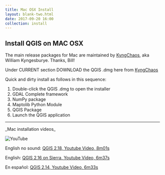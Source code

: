```yaml
---
title: Mac OSX Install
layout: blank-two.html
date: 2017-09-20 16:00
collection: install
---
```




## Install QGIS on MAC OSX

The main release packages for Mac are maintained by [KyngChaos](http://www.kyngchaos.com/software/qgis "KyngChaos"), aka William Kyngesburye. Thanks, Bill!

Under CURRENT section DOWNLOAD the QGIS .dmg here from [KyngChaos](http://www.kyngchaos.com/software/qgis "KyngChaos")

Quick and dirty install as follows in this sequence:

1. Double-click the QGIS .dmg to open the installer
2. GDAL Complete framework
3. NumPy package
4. Maptolib Python Module
5. QGIS Package
6. Launch the QGIS application 

<hr>
_Mac installation videos_

![YouTube](../../assets/graf/YouTube_icon_sm.jpg "YouTube")</p>

English no sound:  [QGIS 2.18, Youtube Video, 8m01s](https://www.youtube.com/watch?v=MnXi5b2pqDo)

English:  [QGIS 2.16 on Sierra, Youtube Video, 6m37s](https://www.youtube.com/watch?v=46yfTBgCvqw)

En español:  [QGIS 2.14, Youtube Video, 6m33s](https://www.youtube.com/watch?v=xNf1kakJeFs)